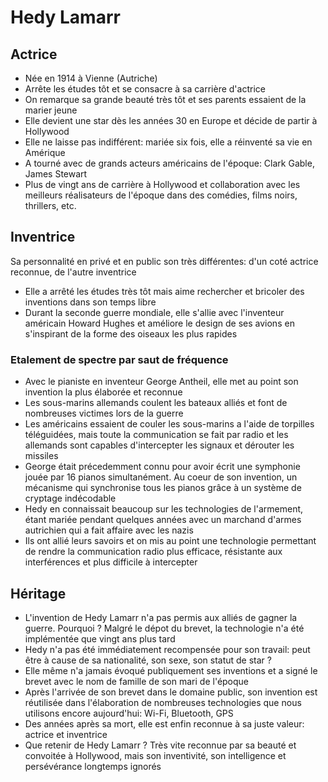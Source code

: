 # Hedy Lamarr

## Actrice
 - Née en 1914 à Vienne (Autriche)
 - Arrête les études tôt et se consacre à sa carrière d'actrice
 - On remarque sa grande beauté très tôt et ses parents essaient de la marier jeune
 - Elle devient une star dès les années 30 en Europe et décide de partir à Hollywood
 - Elle ne laisse pas indifférent: mariée six fois, elle a réinventé sa vie en Amérique
 - A tourné avec de grands acteurs américains de l'époque: Clark Gable, James Stewart
 - Plus de vingt ans de carrière à Hollywood et collaboration avec les meilleurs réalisateurs de l'époque dans des comédies, films noirs, thrillers, etc.

## Inventrice
Sa personnalité en privé et en public son très différentes: d'un coté actrice reconnue, de l'autre inventrice
- Elle a arrêté les études très tôt mais aime rechercher et bricoler des inventions dans son temps libre
- Durant la seconde guerre mondiale, elle s'allie avec l'inventeur américain Howard Hughes et améliore le design de ses avions en s'inspirant de la forme des oiseaux les plus rapides
### Etalement de spectre par saut de fréquence
- Avec le pianiste en inventeur George Antheil, elle met au point son invention la plus élaborée et reconnue
- Les sous-marins allemands coulent les bateaux alliés et font de nombreuses victimes lors de la guerre
- Les américains essaient de couler les sous-marins a l'aide de torpilles téléguidées, mais toute la communication se fait par radio et les allemands sont capables d'intercepter les signaux et dérouter les missiles
- George était précedemment connu pour avoir écrit une symphonie jouée par 16 pianos simultanément. Au coeur de son invention, un mécanisme qui synchronise tous les pianos grâce à un système de cryptage indécodable
- Hedy en connaissait beaucoup sur les technologies de l'armement, étant mariée pendant quelques années avec un marchand d'armes autrichien qui a fait affaire avec les nazis
- Ils ont allié leurs savoirs et on mis au point une technologie permettant de rendre la communication radio plus efficace, résistante aux interférences et plus difficile à intercepter

## Héritage
- L'invention de Hedy Lamarr n'a pas permis aux alliés de gagner la guerre. Pourquoi ? Malgré le dépot du brevet, la technologie n'a été implémentée que vingt ans plus tard
- Hedy n'a pas été immédiatement recompensée pour son travail: peut être à cause de sa nationalité, son sexe, son statut de star ?
- Elle même n'a jamais évoqué publiquement ses inventions et a signé le brevet avec le nom de famille de son mari de l'époque
- Après l'arrivée de son brevet dans le domaine public, son invention est réutilisée dans l'élaboration de nombreuses technologies que nous utilisons encore aujourd'hui: Wi-Fi, Bluetooth, GPS
- Des années après sa mort, elle est enfin reconnue à sa juste valeur: actrice et inventrice
- Que retenir de Hedy Lamarr ? Très vite reconnue par sa beauté et convoitée à Hollywood, mais son inventivité, son intelligence et persévérance longtemps ignorés
